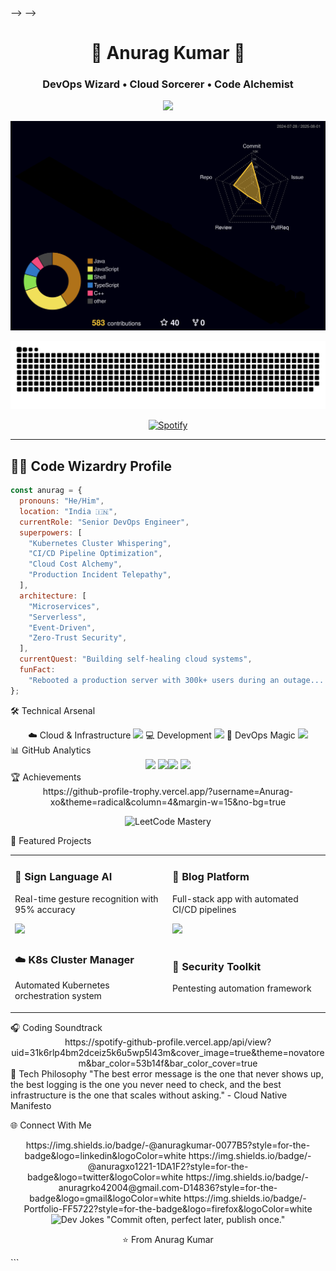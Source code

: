 <!-- <div align="center"> -->
<!---->
<!-- # 🌟 Welcome to Anurag's Digital Universe 🌟 -->
<!---->
<!-- <img src="https://capsule-render.vercel.app/api?type=waving&color=gradient&customColorList=6,11,20&height=200&section=header&text=Anurag%20Kumar&fontSize=80&fontColor=fff&animation=twinkling&fontAlignY=32&desc=Where%20Code%20Meets%20Chaos%20%F0%9F%9A%80&descAlignY=51&descAlign=50"/> -->
<!---->
<!-- <img src="https://readme-typing-svg.herokuapp.com?font=Fira+Code&size=28&duration=3000&pause=1000&color=00D9FF&center=true&vCenter=true&multiline=true&width=800&height=100&lines=Hey!+I'm+Anurag+Kumar+%F0%9F%91%8B;DevOps+Wizard+%7C+Backend+Sorcerer+%F0%9F%A7%99%E2%80%8D%E2%99%82%EF%B8%8F;Kubernetes+Tamer+%7C+Docker+Whisperer+%F0%9F%90%B3;Cloud+Native+Ninja+%7C+CI%2FCD+Guru+%E2%9A%A1;Turning+Coffee+into+Code+Since+2020+%E2%98%95%F0%9F%92%BB" alt="Typing SVG" /> -->
<!---->
<!-- <br/> -->
<!---->
<!-- [![Profile Views](https://komarev.com/ghpvc/?username=Anurag-xo&label=Visitors%20Who%20Survived%20My%20Code&color=blueviolet&style=for-the-badge&logo=github)](https://github.com/Anurag-xo) -->
<!-- [![GitHub followers](https://img.shields.io/github/followers/Anurag-xo?label=Brave%20Souls%20Following&style=for-the-badge&color=orange&logo=github)](https://github.com/Anurag-xo?tab=followers) -->
<!-- [![GitHub Stars](https://img.shields.io/github/stars/Anurag-xo?label=Stars%20Collected&style=for-the-badge&color=yellow&logo=github)](https://github.com/Anurag-xo?tab=repositories) -->
<!---->
<!-- </div> -->
<!---->
<!-- --- -->
<!---->
<!-- <img align="right" alt="Coding Wizard" width="400" src="https://media.giphy.com/media/qgQUggAC3Pfv687qPC/giphy.gif"> -->
<!---->
<!-- ## 🧙‍♂️ The Legend Behind The Code -->
<!---->
<!-- ```javascript -->
<!-- const anuragKumar = { -->
<!--   location: "India 🇮🇳 (Where the magic happens)", -->
<!--   currentRole: "DevOps Wizard & Backend Sorcerer", -->
<!--   dailyRoutine: ["☕ Coffee", "💻 Code", "🐛 Debug", "🔄 Repeat"], -->
<!--   superPowers: [ -->
<!--     "Turning 404 errors into 200 OK ✨", -->
<!--     "Making servers purr like kittens 🐱", -->
<!--     "Speaking fluent Kubernetes 🗣️", -->
<!--     "Debugging with my eyes closed 👁️", -->
<!--   ], -->
<!--   code: ["JavaScript", "TypeScript", "Python", "C++", "Bash", "YAML"], -->
<!--   askMeAbout: [ -->
<!--     "Why my Docker containers are happier than me 🐳", -->
<!--     "How I convinced Kubernetes to be my friend 🤝", -->
<!--     "The art of making CI/CD pipelines that don't break 🎨", -->
<!--     "Why I name my servers after Marvel characters 🦸‍♂️", -->
<!--   ], -->
<!--   technologies: { -->
<!--     cloudMagic: { -->
<!--       platforms: ["AWS ☁️", "GCP 🌩️", "Azure 🌨️"], -->
<!--       containerization: ["Docker 🐳", "Kubernetes ⚓", "Helm ⛵"], -->
<!--       cicd: ["Jenkins 🏗️", "GitHub Actions 🎬", "GitLab CI 🦊"], -->
<!--       monitoring: ["Prometheus 🔥", "Grafana 📊", "ELK Stack 🦌"], -->
<!--       iac: ["Terraform 🏗️", "Ansible 📜", "CloudFormation ☁️"], -->
<!--     }, -->
<!--     backendSorcery: { -->
<!--       languages: ["Node.js 🟢", "Python 🐍", "C++ ⚡"], -->
<!--       databases: ["MongoDB 🍃", "PostgreSQL 🐘", "Redis ⚡", "Supabase 🚀"], -->
<!--       frameworks: ["Express 🚂", "FastAPI 🏃‍♂️", "Django 🎸"], -->
<!--     }, -->
<!--     cyberNinja: [ -->
<!--       "Penetration Testing 🥷", -->
<!--       "Network Security 🛡️", -->
<!--       "Kali Linux 🐉", -->
<!--     ], -->
<!--   }, -->
<!--   currentMission: -->
<!--     "Building cloud-native apps that scale to infinity and beyond! 🚀", -->
<!--   learningQuest: "Mastering the dark arts of distributed systems 🌌", -->
<!--   funFact: -->
<!--     "I once fixed a production bug by turning it off and on again... twice! 🔄", -->
<!--   motto: "Code hard, deploy harder, debug hardest! 💪", -->
<!-- }; -->
<!---->
<!-- console.log("Welcome to my digital realm! 🌟"); -->
<!-- ``` -->
<!---->
<!-- <br clear="right"/> -->
<!---->
<!-- --- -->
<!---->
<!-- ## 🎯 My Legendary Tech Arsenal -->
<!---->
<!-- <div align="center"> -->
<!---->
<!-- ### ☁️ Cloud & Infrastructure Mastery -->
<!---->
<!-- <img src="https://skillicons.dev/icons?i=aws,gcp,azure,docker,kubernetes,linux,terraform,ubuntu,kali,redhat,ansible,jenkins&theme=dark&perline=6" /> -->
<!---->
<!-- ### 🔄 CI/CD & DevOps Wizardry -->
<!---->
<!-- <img src="https://skillicons.dev/icons?i=githubactions,gitlab,prometheus,grafana,nginx,redis,mongodb,postgres&theme=dark&perline=4" /> -->
<!---->
<!-- ### 💻 Programming Languages & Frameworks -->
<!---->
<!-- <img src="https://skillicons.dev/icons?i=python,cpp,nodejs,javascript,typescript,bash,fastapi,express,django,flask&theme=dark&perline=5" /> -->
<!---->
<!-- ### 🛠️ Tools of the Trade -->
<!---->
<!-- <img src="https://skillicons.dev/icons?i=git,vscode,vim,neovim,postman,figma,supabase&theme=dark&perline=4" /> -->
<!---->
<!-- </div> -->
<!---->
<!-- --- -->
<!---->
<!-- ## 🏆 The Hall of Fame (GitHub Stats That Make Me Proud) -->
<!---->
<!-- <div align="center"> -->
<!---->
<!-- <img width="49%" src="https://github-readme-stats-git-masterrstaa-rickstaa.vercel.app/api?username=Anurag-xo&show_icons=true&theme=radical&hide_border=true&count_private=true&include_all_commits=true&custom_title=Anurag's%20Coding%20Adventures" /> -->
<!-- <img width="49%" src="https://github-readme-streak-stats.herokuapp.com?user=Anurag-xo&theme=radical&hide_border=true&date_format=M%20j%5B%2C%20Y%5D&fire=FF6B35&ring=FF6B35&currStreakLabel=FF6B35" /> -->
<!---->
<!-- <img width="49%" src="https://github-readme-stats-git-masterrstaa-rickstaa.vercel.app/api/top-langs/?username=Anurag-xo&layout=compact&theme=radical&hide_border=true&langs_count=10&hide=html,css&custom_title=Languages%20I%20Speak%20Fluently" /> -->
<!-- <img width="49%" src="https://github-readme-activity-graph.vercel.app/graph?username=Anurag-xo&theme=redical&hide_border=true&custom_title=My%20Coding%20Journey" /> -->
<!---->
<!-- </div> -->
<!---->
<!-- --- -->
<!---->
<!-- ## 🎮 3D Contribution Universe -->
<!---->
<!-- <div align="center"> -->
<!---->
<!-- ![3D Contribution Graph](https://raw.githubusercontent.com/Anurag-xo/Anurag-xo/main/profile-3d-contrib/profile-gitblock.svg) -->
<!---->
<!-- <details> -->
<!-- <summary>🎭 Click to see my contribution snake in action!</summary> -->
<!-- <br/> -->
<!---->
<!-- <picture> -->
<!--   <source media="(prefers-color-scheme: dark)" srcset="https://raw.githubusercontent.com/Anurag-xo/Anurag-xo/output/github-contribution-grid-snake-dark.svg" /> -->
<!--   <source media="(prefers-color-scheme: light)" srcset="https://raw.githubusercontent.com/Anurag-xo/Anurag-xo/output/github-contribution-grid-snake.svg" /> -->
<!--   <img alt="github contribution grid snake animation" src="(https://raw.githubusercontent.com/Anurag-xo/Anurag-xo/main/profile-3d-contrib/profile-gitblock.svg)" /> -->
<!-- </picture> -->
<!---->
<!-- </details> -->
<!---->
<!-- </div> -->
<!---->
<!-- ## 📊 GitHub Metrics -->
<!---->
<!-- ![Metrics](https://metrics.lecoq.io/Anurag-xo?template=classic&base.header=0&base.activity=0&base.community=0&base.repositories=0&base.metadata=0&isocalendar=1&isocalendar.duration=full-year&languages=1&languages.colors=github&languages.threshold=0%25&achievements=1&achievements.threshold=C&achievements.secrets=true&config.timezone=Asia%2FKolkata) -->
<!---->
<!-- ## 🏅 Trophy Cabinet (Because I'm Awesome) -->
<!---->
<!-- <div align="center"> -->
<!---->
<!-- [![trophy](https://github-profile-trophy.vercel.app/?username=Anurag-xo&theme=radical&column=4&margin-w=15&margin-h=15&no-bg=true&no-frame=true)](https://github.com/ryo-ma/github-profile-trophy) -->
<!---->
<!-- </div> -->
<!---->
<!-- --- -->
<!---->
<!-- ## 🧠 LeetCode Adventures (Where Logic Meets Madness) -->
<!---->
<!-- <div align="center"> -->
<!---->
<!-- <img src="https://leetcard.jacoblin.cool/Anurag8081?theme=dark&font=Fira+Code&ext=contest&width=500" alt="Anurag's LeetCode Journey" /> -->
<!---->
<!-- <br/> -->
<!---->
<!-- _"I solve problems for fun... and sometimes they solve me back! 🤯"_ -->
<!---->
<!-- </div> -->
<!---->
<!-- --- -->
<!---->
<!-- ## 🚀 Featured Projects (My Digital Children) -->
<!---->
<!-- <div align="center"> -->
<!---->
<!-- <table> -->
<!-- <tr> -->
<!-- <td width="50%"> -->
<!---->
<!-- ### 🤖 [Sign Language Detector](https://github.com/Anurag-xo/sign-language-detection) -->
<!---->
<!-- _Teaching machines to understand human gestures_ -->
<!---->
<!-- - 🎯 AI-powered real-time recognition -->
<!-- - 🧠 Computer Vision magic -->
<!-- - 💡 Making technology accessible -->
<!---->
<!-- [![Repo Card](https://github-readme-stats.vercel.app/api/pin/?username=Anurag-xo&repo=sign-language-detection&theme=radical&hide_border=true)](https://github.com/Anurag-xo/sign-language-detection) -->
<!---->
<!-- </td> -->
<!-- <td width="50%"> -->
<!---->
<!-- ### 📝 [Blog Web App](https://github.com/Anurag-xo/Blog-web) -->
<!---->
<!-- _Where thoughts become digital reality_ -->
<!---->
<!-- - 🚀 Full-stack architecture -->
<!-- - 🔄 Complete DevOps pipeline -->
<!-- - 📊 Production-ready deployment -->
<!---->
<!-- [![Repo Card](https://github-readme-stats.vercel.app/api/pin/?username=Anurag-xo&repo=Blog-web&theme=radical&hide_border=true)](https://github.com/Anurag-xo/Blog-web) -->
<!---->
<!-- </td> -->
<!-- </tr> -->
<!-- </table> -->
<!---->
<!-- ### 🌟 Other Epic Creations: -->
<!---->
<!-- - ☁️ **Kubernetes Cluster Automation** - _Making K8s bend to my will_ -->
<!-- - 🔐 **Security Automation Suite** - _Because hackers don't sleep_ -->
<!-- - 🐳 **Docker Orchestration Platform** - _Container whispering at its finest_ -->
<!-- - 📊 **Monitoring Dashboard** - _Keeping an eye on everything, everywhere_ -->
<!---->
<!-- </div> -->
<!---->
<!-- --- -->
<!---->
<!-- ## 🎵 Currently Vibing To (My Coding Soundtrack) -->
<!---->
<!-- <div align="center"> -->
<!---->
<!-- [![Spotify](https://spotify-github-profile.vercel.app/api/spotify?background_color=0d1117&border_color=ffffff&limit=5)](https://open.spotify.com/user/31k6rlp4bm2dceiz5k6u5wp5l43m) -->
<!---->
<!-- _"Good code needs good music! 🎶"_ -->
<!---->
<!-- </div> -->
<!---->
<!-- --- -->
<!---->
<!-- ## 📚 Latest Blog Posts & Brain Dumps -->
<!---->
<!-- <div align="center"> -->
<!---->
<!-- <!-- BLOG-POST-LIST:START --> -->
<!---->
<!-- - 🚀 **Kubernetes Secrets Revealed**: _How I Made K8s My Best Friend_ -->
<!-- - 🔐 **DevSecOps Chronicles**: _Securing Pipelines Without Losing Sanity_ -->
<!-- - ☁️ **Multi-Cloud Madness**: _Why I Use All Three and You Should Too_ -->
<!-- - 🐍 **Python for DevOps**: _Automating Everything (Including My Coffee)_ -->
<!-- - 🔧 **Infrastructure as Code**: _When YAML Becomes Your Love Language_ -->
<!-- <!-- BLOG-POST-LIST:END --> -->
<!---->
<!-- </div> -->
<!---->
<!-- --- -->
<!---->
<!-- ## 🎭 Terminal Shenanigans & Fun Stats -->
<!---->
<!-- ```bash -->
<!-- ┌─[anurag@devops-master]─[~/life/coding-adventures] -->
<!-- └──╼ $ whoami -->
<!-- Anurag Kumar — Code Wizard 🧙‍♂️, Infrastructure Whisperer 🗣️, Bug Terminator 🔫 -->
<!---->
<!-- ┌─[anurag@devops-master]─[~/life/coding-adventures] -->
<!-- └──╼ $ pwd -->
<!-- /home/anurag/universe/digital-realm/awesome-projects -->
<!---->
<!-- ┌─[anurag@devops-master]─[~/life/coding-adventures] -->
<!-- └──╼ $ ls -la --humor -->
<!-- total ∞ -->
<!-- drwxr-xr-x 42 anurag anurag  4096 🚀 kubernetes-magic/ -->
<!-- drwxr-xr-x 33 anurag anurag  4096 🐳 docker-containers/ -->
<!-- drwxr-xr-x 21 anurag anurag  4096 ⚙️ helm-charts/ -->
<!-- drwxr-xr-x 15 anurag anurag  4096 ☁️ terraform-wizardry/ -->
<!-- drwxr-xr-x 12 anurag anurag  4096 🔐 security-fortress/ -->
<!-- drwxr-xr-x  9 anurag anurag  4096 📊 monitoring-empire/ -->
<!-- drwxr-xr-x  6 anurag anurag  4096 🐍 python-scripts/ -->
<!-- drwxr-xr-x  3 anurag anurag  4096 ☕ coffee-recipes/ -->
<!-- -rw-r--r--  1 anurag anurag  2048 📖 README.md -->
<!-- -rw-r--r--  1 anurag anurag  1024 🔧 Dockerfile -->
<!-- -rw-r--r--  1 anurag anurag   512 ⚡ docker-compose.yml -->
<!-- -rw-r--r--  1 anurag anurag   256 🎯 .gitignore -->
<!---->
<!-- ┌─[anurag@devops-master]─[~/life/coding-adventures] -->
<!-- └──╼ $ cat current_status.txt -->
<!-- Status: Building the future, one container at a time! 🐳 -->
<!-- Mood: Caffeinated and ready to deploy! ☕ -->
<!-- Current Mission: Making servers happy and users happier! 😊 -->
<!-- Bug Count: -1 (I fix more than I create... I think 🤔) -->
<!---->
<!-- ┌─[anurag@devops-master]─[~/life/coding-adventures] -->
<!-- └──╼ $ fortune | cowsay -->
<!--  _________________________________ -->
<!-- < Code is poetry, bugs are typos! > -->
<!--  --------------------------------- -->
<!--         \   ^__^ -->
<!--          \  (oo)\_______ -->
<!--             (__)\       )\/\ -->
<!--                 ||----w | -->
<!--                 ||     || -->
<!-- ``` -->
<!---->
<!-- --- -->
<!---->
<!-- ## 🎪 When I'm Not Conquering The Digital World -->
<!---->
<!-- <div align="center"> -->
<!---->
<!-- <img src="https://media.giphy.com/media/L8K62iTDkzGX6/giphy.gif" width="300" height="200"/> -->
<!---->
<!-- ```yaml -->
<!-- life_outside_code: -->
<!--   hobbies: -->
<!--     - 🎵 Curating the perfect coding playlist -->
<!--     - 🎮 Gaming (because virtual worlds need exploring too) -->
<!--     - 📚 Reading about tech that doesn't exist yet -->
<!--     - 🏃‍♂️ Running (from production bugs... just kidding!) -->
<!--     - ☕ Coffee brewing (the fuel of innovation) -->
<!--     - 🔐 Ethical hacking (legally breaking things) -->
<!--     - 🌱 Contributing to open source (giving back to the community) -->
<!--     - 🎭 Making tech memes (someone has to do it) -->
<!---->
<!--   philosophy: -->
<!--     - "If it works, don't touch it... but document it!" -->
<!--     - "There are only 10 types of people: those who understand binary and those who don't" -->
<!--     - "99 little bugs in the code, 99 little bugs... take one down, patch it around, 117 little bugs in the code!" -->
<!---->
<!--   current_obsession: "Making Kubernetes clusters that are more stable than my sleep schedule" -->
<!-- ``` -->
<!---->
<!-- </div> -->
<!---->
<!-- --- -->
<!---->
<!-- ## 🌐 Let's Connect & Build Something Epic! -->
<!---->
<!-- <div align="center"> -->
<!---->
<!-- [![LinkedIn](https://img.shields.io/badge/LinkedIn-Let's%20Network!-0077B5?style=for-the-badge&logo=linkedin&logoColor=white&labelColor=0077B5)](https://www.linkedin.com/in/anurag-kumar-b1a790249/) -->
<!-- [![Twitter](https://img.shields.io/badge/Twitter-Follow%20My%20Journey-1DA1F2?style=for-the-badge&logo=twitter&logoColor=white&labelColor=1DA1F2)](https://twitter.com/anuragxo1221) -->
<!-- [![Portfolio](https://img.shields.io/badge/Portfolio-Check%20My%20Work-FF5722?style=for-the-badge&logo=firefox&logoColor=white&labelColor=FF5722)](https://notrlyanurag.duckdns.org) -->
<!-- [![Email](https://img.shields.io/badge/Gmail-Let's%20Chat-D14836?style=for-the-badge&logo=gmail&logoColor=white&labelColor=D14836)](mailto:anuragrko42004@gmail.com) -->
<!-- [![LeetCode](https://img.shields.io/badge/LeetCode-Solve%20Together-FFA116?style=for-the-badge&logo=leetcode&logoColor=white&labelColor=FFA116)](https://leetcode.com/Anurag8081) -->
<!---->
<!-- <br/> -->
<!---->
<!-- **💡 Pro Tip:** _If you made it this far, you deserve a cookie! 🍪_ -->
<!---->
<!-- </div> -->
<!---->
<!-- --- -->
<!---->
<!-- ## 💫 Daily Dose of Wisdom -->
<!---->
<!-- <div align="center"> -->
<!---->
<!-- ![Quote](https://quotes-github-readme.vercel.app/api?type=horizontal&theme=radical&quote=The%20best%20error%20message%20is%20the%20one%20that%20never%20shows%20up&author=Thomas%20Fuchs) -->
<!---->
<!-- </div> -->
<!---->
<!-- --- -->
<!---->
<!-- ## 🎊 The Grand Finale -->
<!---->
<!-- <div align="center"> -->
<!---->
<!-- ### 🌟 Thanks for visiting my digital playground! 🌟 -->
<!---->
<!-- <img src="https://media.giphy.com/media/LnQjpWaON8nhr21vNW/giphy.gif" width="60"> -->
<!---->
<!-- _I love connecting with fellow code warriors, cloud crusaders, and DevOps disciples!_   -->
<!-- _If you want to collaborate, share memes, or just say hi, I'm always up for a good tech chat!_ 😊 -->
<!---->
<!-- <br/> -->
<!---->
<!-- **🚀 Remember:** _"In a world full of bugs, be the debugger!"_ -->
<!---->
<!-- <br/> -->
<!---->
<!-- <img src="https://readme-jokes.vercel.app/api?theme=radical&hideBorder" alt="Jokes Card" /> -->
<!---->
<!-- </div> -->
<!---->
<!-- --- -->
<!---->
<!-- <div align="center"> -->
<!---->
<!-- **⭐️ Crafted with ❤️, ☕, and a lot of 🐛 by [Anurag Kumar](https://github.com/Anurag-xo)** -->
<!---->
<!-- <img src="https://capsule-render.vercel.app/api?type=waving&color=gradient&customColorList=6,11,20&height=100&section=footer&animation=twinkling"/> -->
<!---->
<!-- </div> -->
<!---->
<div align="center">

# 🌟 Anurag Kumar 🌟

### DevOps Wizard • Cloud Sorcerer • Code Alchemist

<img src="https://capsule-render.vercel.app/api?type=waving&color=gradient&customColorList=6,11,20&height=200&section=header&text=Anurag%20Kumar&fontSize=80&fontColor=fff&animation=twinkling&fontAlignY=32&desc=Where%20Infrastructure%20Meets%20Innovation%20%F0%9F%9A%80&descAlignY=51&descAlign=50"/>

[![3D Dark Mode Contributions](https://raw.githubusercontent.com/Anurag-xo/Anurag-xo/main/profile-3d-contrib/profile-night-rainbow.svg)](https://github.com/Anurag-xo)

![Dark Mode Snake](https://raw.githubusercontent.com/Anurag-xo/Anurag-xo/output/github-contribution-grid-snake-dark.svg)

[![Spotify](https://spotify-github-profile.vercel.app/api/view?uid=31k6rlp4bm2dceiz5k6u5wp5l43m&cover_image=true&theme=novatorem&bar_color=53b14f&bar_color_cover=true)](https://spotify-github-profile.vercel.app/api/view?uid=31k6rlp4bm2dceiz5k6u5wp5l43m&redirect=true)

</div>

---

## 🧙‍♂️ Code Wizardry Profile

```javascript
const anurag = {
  pronouns: "He/Him",
  location: "India 🇮🇳",
  currentRole: "Senior DevOps Engineer",
  superpowers: [
    "Kubernetes Cluster Whispering",
    "CI/CD Pipeline Optimization",
    "Cloud Cost Alchemy",
    "Production Incident Telepathy",
  ],
  architecture: [
    "Microservices",
    "Serverless",
    "Event-Driven",
    "Zero-Trust Security",
  ],
  currentQuest: "Building self-healing cloud systems",
  funFact:
    "Rebooted a production server with 300k+ users during an outage... with no downtime",
};
```

🛠️ Technical Arsenal

<div align="center">
☁️ Cloud & Infrastructure
<img src="https://skillicons.dev/icons?i=aws,gcp,azure,kubernetes,docker,terraform,ansible,linux&theme=dark&perline=8" />
💻 Development
<img src="https://skillicons.dev/icons?i=python,nodejs,typescript,cpp,go,rust,fastapi,django&theme=dark&perline=8" />
🔮 DevOps Magic
<img src="https://skillicons.dev/icons?i=githubactions,jenkins,argocd,prometheus,grafana,redis,postgres,supabase&theme=dark&perline=8" /></div>
📊 GitHub Analytics
<div align="center"><img width="48%" src="https://github-readme-stats.vercel.app/api?username=Anurag-xo&show_icons=true&theme=radical&hide_border=true&count_private=true&include_all_commits=true&custom_title=Code+Alchemy" /> <img width="48%" src="https://github-readme-streak-stats.herokuapp.com?user=Anurag-xo&theme=radical&hide_border=true&date_format=M%20j%5B%2C%20Y%5D&fire=FF6B35&ring=FF6B35" /><img width="48%" src="https://github-readme-stats.vercel.app/api/top-langs/?username=Anurag-xo&layout=compact&theme=radical&hide_border=true&langs_count=8&hide=html,css&custom_title=Languages+Mastered" /> <img width="48%" src="https://github-readme-activity-graph.vercel.app/graph?username=Anurag-xo&theme=redical&hide_border=true&custom_title=Contribution+Map" /></div>
🏆 Achievements
<div align="center">
https://github-profile-trophy.vercel.app/?username=Anurag-xo&theme=radical&column=4&margin-w=15&no-bg=true

<img src="https://leetcard.jacoblin.cool/Anurag8081?theme=dark&font=Fira+Code&ext=contest&width=500" alt="LeetCode Mastery" /></div>
🚀 Featured Projects

<table> <tr> <td width="50%"> <h3>🤖 Sign Language AI</h3> <p>Real-time gesture recognition with 95% accuracy</p> <a href="https://github.com/Anurag-xo/sign-language-detection"> <img src="https://github-readme-stats.vercel.app/api/pin/?username=Anurag-xo&repo=sign-language-detection&theme=radical" /> </a> </td> <td width="50%"> <h3>📝 Blog Platform</h3> <p>Full-stack app with automated CI/CD pipelines</p> <a href="https://github.com/Anurag-xo/Blog-web"> <img src="https://github-readme-stats.vercel.app/api/pin/?username=Anurag-xo&repo=Blog-web&theme=radical" /> </a> </td> </tr> <tr> <td width="50%"> <h3>☁️ K8s Cluster Manager</h3> <p>Automated Kubernetes orchestration system</p> </td> <td width="50%"> <h3>🔐 Security Toolkit</h3> <p>Pentesting automation framework</p> </td> </tr> </table>
🎧 Coding Soundtrack
<div align="center">
https://spotify-github-profile.vercel.app/api/view?uid=31k6rlp4bm2dceiz5k6u5wp5l43m&cover_image=true&theme=novatorem&bar_color=53b14f&bar_color_cover=true

</div>
💬 Tech Philosophy
"The best error message is the one that never shows up, the best logging is the one you never need to check,
and the best infrastructure is the one that scales without asking."
- Cloud Native Manifesto

🌐 Connect With Me

<div align="center">
https://img.shields.io/badge/-@anuragkumar-0077B5?style=for-the-badge&logo=linkedin&logoColor=white
https://img.shields.io/badge/-@anuragxo1221-1DA1F2?style=for-the-badge&logo=twitter&logoColor=white
https://img.shields.io/badge/-anuragrko42004@gmail.com-D14836?style=for-the-badge&logo=gmail&logoColor=white
https://img.shields.io/badge/-Portfolio-FF5722?style=for-the-badge&logo=firefox&logoColor=white

</div>
<div align="center"><img src="https://readme-jokes.vercel.app/api?theme=radical&hideBorder" alt="Dev Jokes" width="500" />
"Commit often, perfect later, publish once."

⭐️ From Anurag Kumar

</div>```
